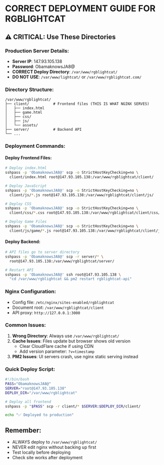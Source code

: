 # CORRECT DEPLOYMENT GUIDE FOR RGBLIGHTCAT

## ⚠️ CRITICAL: Use These Directories

### Production Server Details:
- **Server IP**: 147.93.105.138
- **Password**: ObamaknowsJA8@
- **CORRECT Deploy Directory**: `/var/www/rgblightcat/`
- **DO NOT USE**: `/var/www/lightcat/` or `/var/www/rgblightcat.com/`

### Directory Structure:
```
/var/www/rgblightcat/
├── client/           # Frontend files (THIS IS WHAT NGINX SERVES)
│   ├── index.html
│   ├── game.html
│   ├── css/
│   ├── js/
│   └── assets/
├── server/           # Backend API
└── ...
```

### Deployment Commands:

#### Deploy Frontend Files:
```bash
# Deploy index.html
sshpass -p 'ObamaknowsJA8@' scp -o StrictHostKeyChecking=no \
  client/index.html root@147.93.105.138:/var/www/rgblightcat/client/

# Deploy JavaScript
sshpass -p 'ObamaknowsJA8@' scp -o StrictHostKeyChecking=no \
  client/js/*.js root@147.93.105.138:/var/www/rgblightcat/client/js/

# Deploy CSS
sshpass -p 'ObamaknowsJA8@' scp -o StrictHostKeyChecking=no \
  client/css/*.css root@147.93.105.138:/var/www/rgblightcat/client/css/

# Deploy Game Files
sshpass -p 'ObamaknowsJA8@' scp -o StrictHostKeyChecking=no \
  client/js/game/*.js root@147.93.105.138:/var/www/rgblightcat/client/js/game/
```

#### Deploy Backend:
```bash
# API files go to server directory
sshpass -p 'ObamaknowsJA8@' scp -r server/* \
  root@147.93.105.138:/var/www/rgblightcat/server/

# Restart API
sshpass -p 'ObamaknowsJA8@' ssh root@147.93.105.138 \
  "cd /var/www/rgblightcat && pm2 restart rgblightcat-api"
```

### Nginx Configuration:
- Config file: `/etc/nginx/sites-enabled/rgblightcat`
- Document root: `/var/www/rgblightcat/client`
- API proxy: `http://127.0.0.1:3000`

### Common Issues:

1. **Wrong Directory**: Always use `/var/www/rgblightcat/`
2. **Cache Issues**: Files update but browser shows old version
   - Clear CloudFlare cache if using CDN
   - Add version parameter: `?v=timestamp`
3. **PM2 Issues**: UI servers crash, use nginx static serving instead

### Quick Deploy Script:
```bash
#!/bin/bash
PASS="ObamaknowsJA8@"
SERVER="root@147.93.105.138"
DEPLOY_DIR="/var/www/rgblightcat"

# Deploy all frontend
sshpass -p "$PASS" scp -r client/* $SERVER:$DEPLOY_DIR/client/

echo "✅ Deployed to production"
```

## Remember:
- ALWAYS deploy to `/var/www/rgblightcat/`
- NEVER edit nginx without backing up first
- Test locally before deploying
- Check site works after deployment